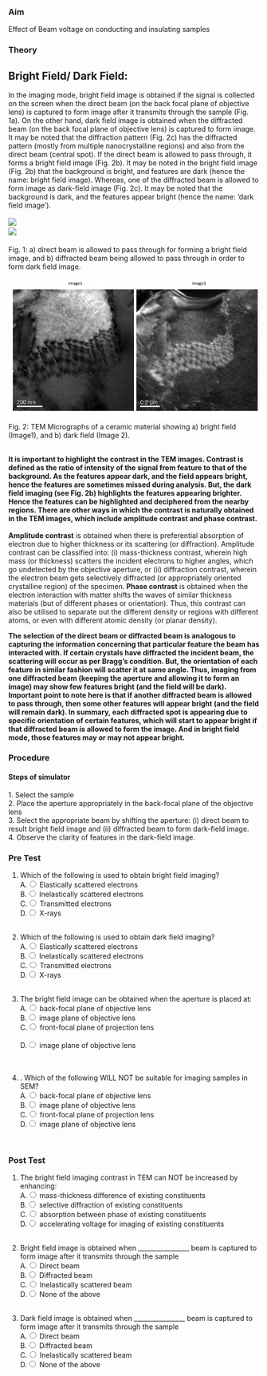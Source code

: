 ### Aim
 Effect of Beam voltage on conducting and insulating samples
### Theory
 ## Bright Field/ Dark Field:
In the imaging mode, bright field image is obtained if the signal is collected on the screen when the direct beam (on the back focal plane of objective lens) is captured to form image after it transmits through the sample (Fig. 1a). On the other hand, dark field image is obtained when the diffracted beam (on the back focal plane of objective lens) is captured to form image. It may be noted that the diffraction pattern (Fig. 2c) has the diffracted pattern (mostly from multiple nanocrystalline regions) and also from the direct beam (central spot). If the direct beam is allowed to pass through, it forms a bright field image (Fig. 2b). It may be noted in the bright field image (Fig. 2b) that the background is bright, and features are dark (hence the name: bright field image). Whereas, one of the diffracted beam is allowed to form image as dark-field image (Fig. 2c). It may be noted that the background is dark, and the features appear bright (hence the name: ‘dark field image’). <br><br>
<img src="images/13c.jpg"><br>
<img src="images/18.PNG" width="384"><br><br>
Fig. 1: a) direct beam is allowed to pass through for forming a bright field image, and b) diffracted beam being allowed to pass through in order to form dark field image.<br><br>
<img src="images/bfdf_c.jpg"><br>
Fig. 2: TEM Micrographs of a ceramic material showing a) bright field (Image1), and b) dark field (Image 2).<br><br>

<b>It is important to highlight the contrast in the TEM images. Contrast is defined as the ratio of intensity of the signal from feature to that of the background. As the features appear dark, and the field appears bright, hence the features are sometimes missed during analysis. But, the dark field imaging (see Fig. 2b) highlights the features appearing brighter. Hence the features can be highlighted and deciphered from the nearby regions. There are other ways in which the contrast is naturally obtained in the TEM images, which include amplitude contrast and phase contrast. </b> <br><br>
<b>Amplitude contrast</b> is obtained when there is preferential absorption of electron due to higher thickness or its scattering (or diffraction). Amplitude contrast can be classified into: (i)  mass-thickness contrast, wherein high mass (or thickness) scatters the incident electrons to higher angles, which go undetected by the objective aperture, or (ii) diffraction contrast, wherein the electron beam gets selectively diffracted (or appropriately oriented crystalline region) of the specimen.<b> Phase contrast</b> is obtained when the electron interaction with matter shifts the waves of similar thickness materials (but of different phases or orientation). Thus, this contrast can also be utilised to separate out the different density or regions with different atoms, or even with different atomic density (or planar density). 
<br>

<b>The selection of the direct beam or diffracted beam is analogous to capturing the information concerning that particular feature the beam has interacted with. If certain crystals have diffracted the incident beam, the scattering will occur as per Bragg’s condition. But, the orientation of each feature in similar fashion will scatter it at same angle. Thus, imaging from one diffracted beam (keeping the aperture and allowing it to form an image) may show few features bright (and the field will be dark). Important point to note here is that if another diffracted beam is allowed to pass through, then some other features will appear bright (and the field will remain dark). In summary, each diffracted spot is appearing due to specific orientation of certain features, which will start to appear bright if that diffracted beam is allowed to form the image. And in bright field mode, those features may or may not appear bright.</b>
 

### Procedure
<h4>Steps of simulator</h4>
                        1. Select the sample<br>
                        2. Place the aperture appropriately in the back-focal plane of the objective lens<br>
                        3. Select the appropriate beam by shifting the aperture: (i) direct beam to result bright   field image and (ii) diffracted beam to form dark-field image.<br>
                        4. Observe the clarity of features in the dark-field image.<br>
                         
### Pre Test

1. Which of the following is used to obtain bright field imaging?
                        <br>
                        A.<input type="radio" name="but" id="rb11" onclick="click1();">&nbsp;Elastically scattered electrons
                        <br>
                        B.<input type="radio" name="but" id="rb12" onclick="click1();">&nbsp;Inelastically scattered electrons
                        <br>
                        C.<input type="radio" name="but" id="rb13" onclick="click1();">&nbsp;Transmitted electrons
                        <br>
                        D.<input type="radio" name="but" id="rb14" onclick="click1();">&nbsp;X-rays
                        <br>
                        <p id = "p1"></p>
                        <br>
2.	Which of the following is used to obtain dark field imaging?
                        <br>
                        A.<input type="radio" name="but" id="rb11" onclick="click1();">&nbsp;Elastically scattered electrons
                        <br>
                        B.<input type="radio" name="but" id="rb12" onclick="click1();">&nbsp;Inelastically scattered electrons
                        <br>
                        C.<input type="radio" name="but" id="rb13" onclick="click1();">&nbsp;Transmitted electrons
                        <br>
                        D.<input type="radio" name="but" id="rb14" onclick="click1();">&nbsp;X-rays
                        <br>
                        <p id = "p1"></p>
                        <br>
3.	The bright field image can be obtained when the aperture is placed at:
                        <br>
                        A.<input type="radio" name="but" id="rb11" onclick="click1();">&nbsp;back-focal plane of objective lens 
                        <br>
                        B.<input type="radio" name="but" id="rb12" onclick="click1();">&nbsp;image plane of objective lens
                        <br>
                        C.<input type="radio" name="but" id="rb13" onclick="click1();">&nbsp;front-focal plane of projection lens    
                        <br>
                        D.<input type="radio" name="but" id="rb14" onclick="click1();">&nbsp;image plane of objective lens  
                        <br>
                        <p id = "p1"></p>
                        <br>
4. . Which of the following WILL NOT be suitable for imaging samples in SEM?
                        <br>
                        A.<input type="radio" name="but" id="rb11" onclick="click1();">&nbsp;back-focal plane of objective lens 
                        <br>
                        B.<input type="radio" name="but" id="rb12" onclick="click1();">&nbsp;image plane of objective lens 
                        <br>
                        C.<input type="radio" name="but" id="rb13" onclick="click1();">&nbsp;front-focal plane of projection lens
                        <br>
                        D.<input type="radio" name="but" id="rb14" onclick="click1();">&nbsp;image plane of objective lens 
                        <br>
                        <p id = "p1"></p>
                        <br>

### Post Test

1. The bright field imaging contrast in TEM can NOT be increased by enhancing:
                        <br>
                        A.<input type="radio" name="but" id="rb11" onclick="click1();">&nbsp;mass-thickness difference of existing constituents
                        <br>
                        B.<input type="radio" name="but" id="rb12" onclick="click1();">&nbsp;selective diffraction of existing constituents
                        <br>
                        C.<input type="radio" name="but" id="rb13" onclick="click1();">&nbsp;absorption between phase of existing constituents
                        <br>
                        D.<input type="radio" name="but" id="rb14" onclick="click1();">&nbsp;accelerating voltage for imaging of existing constituents
                        <br>
                        <p id = "p1"></p>
                        <br>
2. Bright field image is obtained when ________________ beam is captured to form image after it transmits through the sample
                        <br>
                        A.<input type="radio" name="but" id="rb11" onclick="click1();">&nbsp;Direct beam
                        <br>
                        B.<input type="radio" name="but" id="rb12" onclick="click1();">&nbsp;Diffracted beam
                        <br>
                        C.<input type="radio" name="but" id="rb13" onclick="click1();">&nbsp;Inelastically scattered beam
                        <br>
                        D.<input type="radio" name="but" id="rb14" onclick="click1();">&nbsp;None of the above
                        <br>
                        <p id = "p1"></p>
                        <br>
3. Dark field image is obtained when ________________ beam is captured to form image after it transmits through the sample
                        <br>
                        A.<input type="radio" name="but" id="rb11" onclick="click1();">&nbsp;Direct beam
                        <br>
                        B.<input type="radio" name="but" id="rb12" onclick="click1();">&nbsp;Diffracted beam
                        <br>
                        C.<input type="radio" name="but" id="rb13" onclick="click1();">&nbsp;Inelastically scattered beam
                        <br>
                        D.<input type="radio" name="but" id="rb14" onclick="click1();">&nbsp;None of the above
                        <br>
                        <p id = "p1"></p>
                        <br>